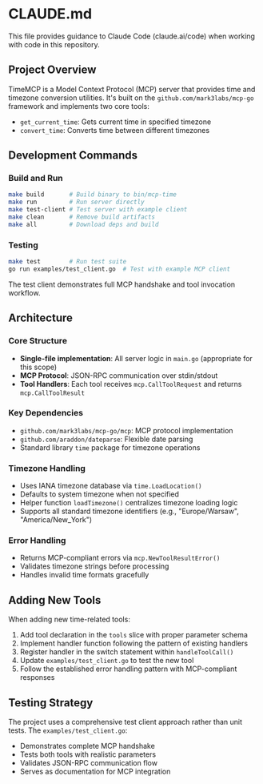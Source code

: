 # CLAUDE.md

This file provides guidance to Claude Code (claude.ai/code) when working with code in this repository.

## Project Overview

TimeMCP is a Model Context Protocol (MCP) server that provides time and timezone conversion utilities. It's built on the `github.com/mark3labs/mcp-go` framework and implements two core tools:
- `get_current_time`: Gets current time in specified timezone
- `convert_time`: Converts time between different timezones

## Development Commands

### Build and Run
```bash
make build       # Build binary to bin/mcp-time
make run         # Run server directly
make test-client # Test server with example client
make clean       # Remove build artifacts
make all         # Download deps and build
```

### Testing
```bash
make test        # Run test suite
go run examples/test_client.go  # Test with example MCP client
```

The test client demonstrates full MCP handshake and tool invocation workflow.

## Architecture

### Core Structure
- **Single-file implementation**: All server logic in `main.go` (appropriate for this scope)
- **MCP Protocol**: JSON-RPC communication over stdin/stdout
- **Tool Handlers**: Each tool receives `mcp.CallToolRequest` and returns `mcp.CallToolResult`

### Key Dependencies
- `github.com/mark3labs/mcp-go/mcp`: MCP protocol implementation
- `github.com/araddon/dateparse`: Flexible date parsing
- Standard library `time` package for timezone operations

### Timezone Handling
- Uses IANA timezone database via `time.LoadLocation()`
- Defaults to system timezone when not specified
- Helper function `loadTimezone()` centralizes timezone loading logic
- Supports all standard timezone identifiers (e.g., "Europe/Warsaw", "America/New_York")

### Error Handling
- Returns MCP-compliant errors via `mcp.NewToolResultError()`
- Validates timezone strings before processing
- Handles invalid time formats gracefully

## Adding New Tools

When adding new time-related tools:
1. Add tool declaration in the `tools` slice with proper parameter schema
2. Implement handler function following the pattern of existing handlers
3. Register handler in the switch statement within `handleToolCall()`
4. Update `examples/test_client.go` to test the new tool
5. Follow the established error handling pattern with MCP-compliant responses

## Testing Strategy

The project uses a comprehensive test client approach rather than unit tests. The `examples/test_client.go`:
- Demonstrates complete MCP handshake
- Tests both tools with realistic parameters
- Validates JSON-RPC communication flow
- Serves as documentation for MCP integration
